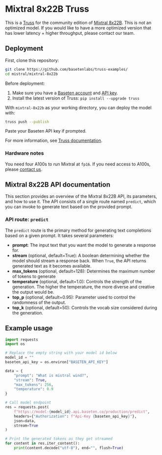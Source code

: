 # Mixtral 8x22B Truss

This is a [Truss](https://truss.baseten.co/) for the community edition of [Mixtral 8x22B](https://huggingface.co/mistral-community/Mixtral-8x22B-v0.1).
This is not an optimized model. If you would like to have a more optimized version that has lower latency + higher throughput, please contact our team. 


## Deployment

First, clone this repository:

```sh
git clone https://github.com/basetenlabs/truss-examples/
cd mistral/mixtral-8x22b
```

Before deployment:

1. Make sure you have a [Baseten account](https://app.baseten.co/signup) and [API key](https://app.baseten.co/settings/account/api_keys).
2. Install the latest version of Truss: `pip install --upgrade truss`

With `mixtral-8x22b` as your working directory, you can deploy the model with:

```sh
truss push --publish
```

Paste your Baseten API key if prompted.

For more information, see [Truss documentation](https://truss.baseten.co).

### Hardware notes

You need four A100s to run Mixtral at `fp16`. If you need access to A100s, please [contact us](mailto:support@baseten.co).

## Mixtral 8x22B API documentation

This section provides an overview of the Mixtral 8x22B API, its parameters, and how to use it. The API consists of a single route named  `predict`, which you can invoke to generate text based on the provided prompt.

### API route: `predict`

The `predict` route is the primary method for generating text completions based on a given prompt. It takes several parameters:

- __prompt__: The input text that you want the model to generate a response for.
- __stream__ (optional, default=True): A boolean determining whether the model should stream a response back. When `True`, the API returns generated text as it becomes available.
- __max_tokens__ (optional, default=128): Determines the maximum number of tokens to generate
- __temperature__ (optional, default=1.0): Controls the strength of the generation. The higher the temperature, the more diverse and creative the output would be.
- __top_p__ (optional, default=0.95): Parameter used to control the randomness of the output.
- __top_k__ (optional, default=50): Controls the vocab size considered during the generation.

## Example usage

```python
import requests
import os

# Replace the empty string with your model id below
model_id = ""
baseten_api_key = os.environ["BASETEN_API_KEY"]

data = {
    "prompt": "What is mistral wind?",
    "stream": True,
    "max_tokens": 256,
    "temperature": 0.9
}

# Call model endpoint
res = requests.post(
    f"https://model-{model_id}.api.baseten.co/production/predict",
    headers={"Authorization": f"Api-Key {baseten_api_key}"},
    json=data,
    stream=True
)

# Print the generated tokens as they get streamed
for content in res.iter_content():
    print(content.decode("utf-8"), end="", flush=True)
```
